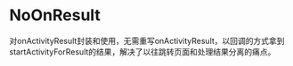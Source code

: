 # NoOnResult
对onActivityResult封装和使用，无需重写onActivityResult，以回调的方式拿到startActivityForResult的结果，解决了以往跳转页面和处理结果分离的痛点。
